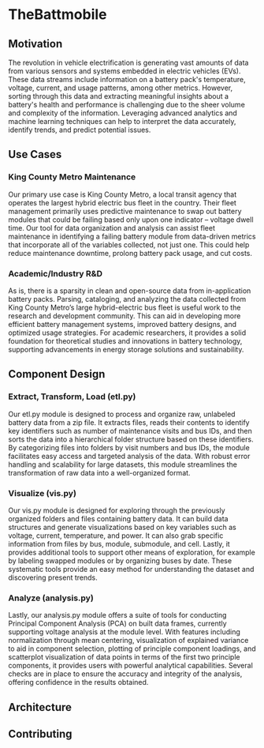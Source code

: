 # TheBattmobile

## Motivation

The revolution in vehicle electrification is generating vast amounts of data from various sensors and systems embedded in electric vehicles (EVs). These data streams include information on a battery pack's temperature, voltage, current, and usage patterns, among other metrics. However, sorting through this data and extracting meaningful insights about a battery's health and performance is challenging due to the sheer volume and complexity of the information. Leveraging advanced analytics and machine learning techniques can help to interpret the data accurately, identify trends, and predict potential issues.

## Use Cases

### King County Metro Maintenance

Our primary use case is King County Metro, a local transit agency that operates the largest hybrid electric bus fleet in the country. Their fleet management primarily uses predictive maintenance to swap out battery modules that could be failing based only upon one indicator – voltage dwell time. Our tool for data organization and analysis can assist fleet maintenance in identifying a failing battery module from data-driven metrics that incorporate all of the variables collected, not just one. This could help reduce maintenance downtime, prolong battery pack usage, and cut costs.

### Academic/Industry R&D

As is, there is a sparsity in clean and open-source data from in-application battery packs. Parsing, cataloging, and analyzing the data collected from King County Metro’s large hybrid-electric bus fleet is useful work to the research and development community. This can aid in developing more efficient battery management systems, improved battery designs, and optimized usage strategies. For academic researchers, it provides a solid foundation for theoretical studies and innovations in battery technology, supporting advancements in energy storage solutions and sustainability.

## Component Design

### Extract, Transform, Load (etl.py)

Our etl.py module is designed to process and organize raw, unlabeled battery data from a zip file. It extracts files, reads their contents to identify key identifiers such as number of maintenance visits and bus IDs, and then sorts the data into a hierarchical folder structure based on these identifiers. By categorizing files into folders by visit numbers and bus IDs, the module facilitates easy access and targeted analysis of the data. With robust error handling and scalability for large datasets, this module streamlines the transformation of raw data into a well-organized format.

### Visualize (vis.py)

Our vis.py module is designed for exploring through the previously organized folders and files containing battery data. It can build data structures and generate visualizations based on key variables such as voltage, current, temperature, and power. It can also grab specific information from files by bus, module, submodule, and cell. Lastly, it provides additional tools to support other means of exploration, for example by labeling swapped modules or by organizing buses by date. These systematic tools provide an easy method for understanding the dataset and discovering present trends.

### Analyze (analysis.py)

Lastly, our analysis.py module offers a suite of tools for conducting Principal Component Analysis (PCA) on built data frames, currently supporting voltage analysis at the module level. With features including normalization through mean centering, visualization of explained variance to aid in component selection, plotting of principle component loadings, and scatterplot visualization of data points in terms of the first two principle components, it provides users with powerful analytical capabilities. Several checks are in place to ensure the accuracy and integrity of the analysis, offering confidence in the results obtained.

## Architecture



## Contributing


